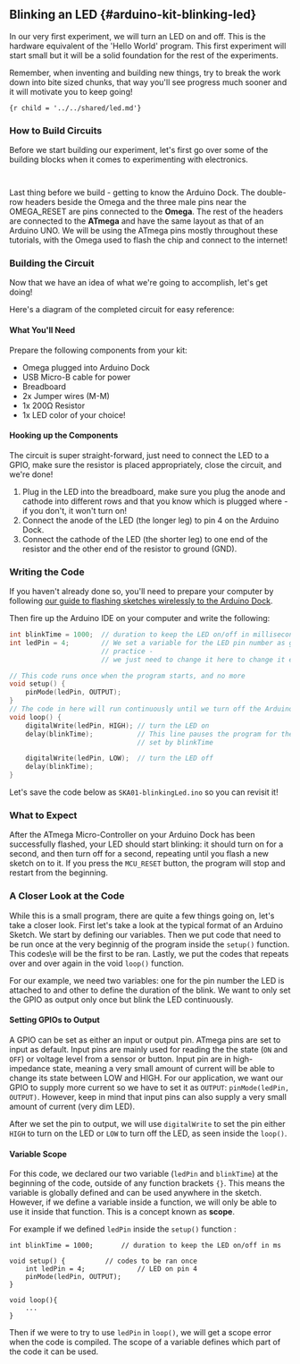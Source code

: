 ## Blinking an LED {#arduino-kit-blinking-led}

In our very first experiment, we will turn an LED on and off. This is the hardware equivalent of the 'Hello World' program. This first experiment will start small but it will be a solid foundation for the rest of the experiments.

<!-- // TODO: IMAGE insert a gif of what this experiment will accomplish, need to get people excited! -->

Remember, when inventing and building new things, try to break the work down into bite sized chunks, that way you'll see progress much sooner and it will motivate you to keep going!

<!-- LEDs -->
```
{r child = '../../shared/led.md'}
```

### How to Build Circuits

Before we start building our experiment, let's first go over some of the building blocks when it comes to experimenting with electronics.

<!-- Jumper wires -->
```{r child = '../../shared/jumper-wires.md'}
```

<!-- Breadboard -->
```{r child = '../../shared/breadboard.md'}
```

Last thing before we build - getting to know the Arduino Dock. The double-row headers beside the Omega and the three male pins near the OMEGA_RESET are pins connected to the **Omega**. The rest of the headers are connected to the **ATmega** and have the same layout as that of an Arduino UNO. We will be using the ATmega pins mostly throughout these tutorials, with the Omega used to flash the chip and connect to the internet!


### Building the Circuit

Now that we have an idea of what we're going to accomplish, let's get doing!

Here's a diagram of the completed circuit for easy reference:

<!-- // TODO: CIRCUIT DIAGRAM -->

#### What You'll Need

Prepare the following components from your kit:

* Omega plugged into Arduino Dock
* USB Micro-B cable for power
* Breadboard
* 2x Jumper wires (M-M)
* 1x 200Ω Resistor
* 1x LED color of your choice!

#### Hooking up the Components

The circuit is super straight-forward, just need to connect the LED to a GPIO, make sure the resistor is placed appropriately, close the circuit, and we're done!

1. Plug in the LED into the breadboard, make sure you plug the anode and cathode into different rows and that you know which is plugged where - if you don't, it won't turn on!
2. Connect the anode of the LED (the longer leg) to pin 4 on the Arduino Dock.
3. Connect the cathode of the LED (the shorter leg) to one end of the resistor and the other end of the resistor to ground (GND).

<!-- // TODO: IMAGE of finished circuit -->

### Writing the Code

If you haven't already done so, you'll need to prepare your computer by following [our guide to flashing sketches wirelessly to the Arduino Dock](#flash-arduino-dock-wirelessly).

Then fire up the Arduino IDE on your computer and write the following:

```c
int blinkTime = 1000;  // duration to keep the LED on/off in milliseconds
int ledPin = 4;        // We set a variable for the LED pin number as good
                       // practice -
                       // we just need to change it here to change it everywhere

// This code runs once when the program starts, and no more
void setup() {			
    pinMode(ledPin, OUTPUT);
}
// The code in here will run continuously until we turn off the Arduino
void loop() {			
    digitalWrite(ledPin, HIGH); // turn the LED on
    delay(blinkTime);           // This line pauses the program for the amount
                                // set by blinkTime

    digitalWrite(ledPin, LOW);  // turn the LED off
    delay(blinkTime);
}
```

Let's save the code below as `SKA01-blinkingLed.ino` so you can revisit it!

### What to Expect

After the ATmega Micro-Controller on your Arduino Dock has been successfully flashed, your LED should start blinking: it should turn on for a second, and then turn off for a second, repeating until you flash a new sketch on to it. If you press the `MCU_RESET` button, the program will stop and restart from the beginning.

### A Closer Look at the Code

While this is a small program, there are quite a few things going on, let's take a closer look. First let's take a look at the typical format of an Arduino Sketch. We start by defining our variables. Then we put code that need to be run once at the very beginnig of the program inside the `setup()` function. This codes\e will be the first to be ran. Lastly, we put the codes that repeats over and over again in the void `loop()` function.

For our example, we need two variables: one for the pin number the LED is attached to and other to define the duration of the blink. We want to only set the GPIO as output only once but blink the LED continuously.

#### Setting GPIOs to Output

A GPIO can be set as either an input or output pin. ATmega pins are set to input as default. Input pins are mainly used for reading the the state (`ON` and `OFF`) or voltage level from a sensor or button. Input pin are in high-impedance state, meaning a very small amount of current will be able to change its state between LOW and HIGH. For our application, we want our GPIO to supply more current so we have to set it as `OUTPUT`: `pinMode(ledPin, OUTPUT)`. However, keep in mind that input pins can also supply a very small amount of current (very dim LED).

After we set the pin to output, we will use `digitalWrite` to set the pin either `HIGH` to turn on the LED or `LOW` to turn off the LED, as seen inside the `loop()`.

#### Variable Scope

For this code, we declared our two variable (`ledPin` and `blinkTime`) at the beginning of the code, outside of any function brackets `{}`. This means the variable is globally defined and can be used anywhere in the sketch. However, if we define a variable inside a function, we will only be able to use it inside that function. This is a concept known as **scope**.

For example if we defined `ledPin` inside the `setup()` function :

```arduino
int blinkTime = 1000;       // duration to keep the LED on/off in ms

void setup() {			// codes to be ran once
	int ledPin = 4;             // LED on pin 4
    pinMode(ledPin, OUTPUT);
}

void loop(){
	...
}
```
Then if we were to try to use `ledPin` in `loop()`, we will get a scope error when the code is compiled. The scope of a variable defines which part of the code it can be used.
